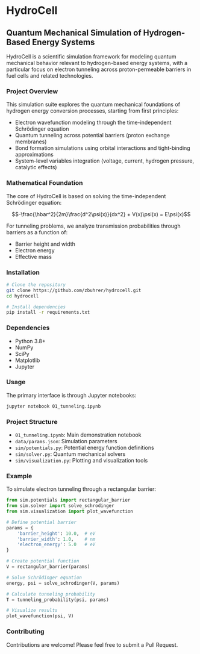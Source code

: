 # HydroCell

## Quantum Mechanical Simulation of Hydrogen-Based Energy Systems

HydroCell is a scientific simulation framework for modeling quantum mechanical behavior relevant to hydrogen-based energy systems, with a particular focus on electron tunneling across proton-permeable barriers in fuel cells and related technologies.

### Project Overview

This simulation suite explores the quantum mechanical foundations of hydrogen energy conversion processes, starting from first principles:

- Electron wavefunction modeling through the time-independent Schrödinger equation
- Quantum tunneling across potential barriers (proton exchange membranes)
- Bond formation simulations using orbital interactions and tight-binding approximations
- System-level variables integration (voltage, current, hydrogen pressure, catalytic effects)

### Mathematical Foundation

The core of HydroCell is based on solving the time-independent Schrödinger equation:

$$-\frac{\hbar^2}{2m}\frac{d^2\psi(x)}{dx^2} + V(x)\psi(x) = E\psi(x)$$

For tunneling problems, we analyze transmission probabilities through barriers as a function of:
- Barrier height and width
- Electron energy
- Effective mass

### Installation

```bash
# Clone the repository
git clone https://github.com/zbuhrer/hydrocell.git
cd hydrocell

# Install dependencies
pip install -r requirements.txt
```

### Dependencies

- Python 3.8+
- NumPy
- SciPy
- Matplotlib
- Jupyter

### Usage

The primary interface is through Jupyter notebooks:

```bash
jupyter notebook 01_tunneling.ipynb
```

### Project Structure

- `01_tunneling.ipynb`: Main demonstration notebook
- `data/params.json`: Simulation parameters
- `sim/potentials.py`: Potential energy function definitions
- `sim/solver.py`: Quantum mechanical solvers
- `sim/visualization.py`: Plotting and visualization tools

### Example

To simulate electron tunneling through a rectangular barrier:

```python
from sim.potentials import rectangular_barrier
from sim.solver import solve_schrodinger
from sim.visualization import plot_wavefunction

# Define potential barrier
params = {
    'barrier_height': 10.0,  # eV
    'barrier_width': 1.0,    # nm
    'electron_energy': 5.0   # eV
}

# Create potential function
V = rectangular_barrier(params)

# Solve Schrödinger equation
energy, psi = solve_schrodinger(V, params)

# Calculate tunneling probability
T = tunneling_probability(psi, params)

# Visualize results
plot_wavefunction(psi, V)
```

### Contributing

Contributions are welcome! Please feel free to submit a Pull Request.
